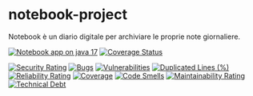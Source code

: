 # notebook-project
Notebook è un diario digitale per archiviare le proprie note giornaliere.

[![Notebook app on java 17](https://github.com/jacopos97/notebook-project/actions/workflows/maven.yml/badge.svg)](https://github.com/jacopos97/notebook-project/actions/workflows/maven.yml)
[![Coverage Status](https://coveralls.io/repos/github/jacopos97/notebook-project/badge.svg?branch=code-coverage)](https://coveralls.io/github/jacopos97/notebook-project?branch=code-coverage)

[![Security Rating](https://sonarcloud.io/api/project_badges/measure?project=jacopos97_notebook-project&metric=security_rating)](https://sonarcloud.io/summary/new_code?id=jacopos97_notebook-project)
[![Bugs](https://sonarcloud.io/api/project_badges/measure?project=jacopos97_notebook-project&metric=bugs)](https://sonarcloud.io/summary/new_code?id=jacopos97_notebook-project)
[![Vulnerabilities](https://sonarcloud.io/api/project_badges/measure?project=jacopos97_notebook-project&metric=vulnerabilities)](https://sonarcloud.io/summary/new_code?id=jacopos97_notebook-project)
[![Duplicated Lines (%)](https://sonarcloud.io/api/project_badges/measure?project=jacopos97_notebook-project&metric=duplicated_lines_density)](https://sonarcloud.io/summary/new_code?id=jacopos97_notebook-project)
[![Reliability Rating](https://sonarcloud.io/api/project_badges/measure?project=jacopos97_notebook-project&metric=reliability_rating)](https://sonarcloud.io/summary/new_code?id=jacopos97_notebook-project)
[![Coverage](https://sonarcloud.io/api/project_badges/measure?project=jacopos97_notebook-project&metric=coverage)](https://sonarcloud.io/summary/new_code?id=jacopos97_notebook-project)
[![Code Smells](https://sonarcloud.io/api/project_badges/measure?project=jacopos97_notebook-project&metric=code_smells)](https://sonarcloud.io/summary/new_code?id=jacopos97_notebook-project)
[![Maintainability Rating](https://sonarcloud.io/api/project_badges/measure?project=jacopos97_notebook-project&metric=sqale_rating)](https://sonarcloud.io/summary/new_code?id=jacopos97_notebook-project)
[![Technical Debt](https://sonarcloud.io/api/project_badges/measure?project=jacopos97_notebook-project&metric=sqale_index)](https://sonarcloud.io/summary/new_code?id=jacopos97_notebook-project)

